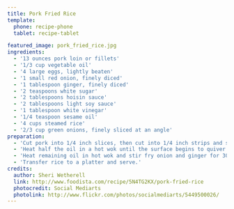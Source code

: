 ```yaml
---
title: Pork Fried Rice
template:
  phone: recipe-phone
  tablet: recipe-tablet

featured_image: pork_fried_rice.jpg
ingredients:
  - '13 ounces pork loin or fillets'
  - '1/3 cup vegetable oil'
  - '4 large eggs, lightly beaten'
  - '1 small red onion, finely diced'
  - '1 tablespoon ginger, finely diced'
  - '2 teaspoons white sugar'
  - '2 tablespoons hoisin sauce'
  - '2 tablespoons light soy sauce'
  - '1 tablespoon white vinegar'
  - '1/4 teaspoon sesame oil'
  - '4 cups steamed rice'
  - '2/3 cup green onions, finely sliced at an angle'
preparation:
  - 'Cut pork into 1/4 inch slices, then cut into 1/4 inch strips and set aside.'
  - 'Heat half the oil in a hot wok until the surface begins to quiver. Pour in beaten eggs and allow to cook for 10 seconds, then fold egg mixture over onto itself with a spatula and lightly scramble for about 1 minute. Carefully remove egg from wok with a spatula and drain on paper towel. Set aside.'
  - 'Heat remaining oil in hot wok and stir fry onion and ginger for 30 seconds. Add sugar and stir fry for 30 more seconds. Add pork and stir fry for a further 30 seconds. Stir in hoisin sauce, soy sauce, vinegar, and sesame oil and cook, stirring, for 1 minute. Toss in rice and cooked egg and stir, using a spatula to break up the egg into smaller pieces, for 1 minute. Finally, add green onions and stir fry for a further 30 seconds or until well combined and rice is heated through.'
  - 'Transfer rice to a platter and serve.'
credits:
  author: Sheri Wetherell
  link: http://www.foodista.com/recipe/5N4TG2KX/pork-fried-rice
  photocredit: Social Mediarts
  photolink: http://www.flickr.com/photos/socialmediarts/5449500026/
---
```


